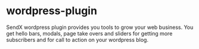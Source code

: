 # wordpress-plugin
SendX wordpress plugin provides you tools to grow your web business. You get hello bars, modals, page take overs and sliders for getting more subscribers and for call to action on your wordpress blog.
